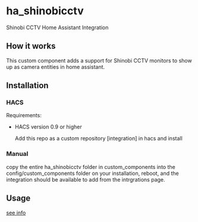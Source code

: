 # ha_shinobicctv

Shinobi CCTV Home Assistant Integration

## How it works

This custom component adds a support for Shinobi CCTV monitors to show up as camera entities in home assistant.

## Installation

### HACS

Requirements:

- HACS version 0.9 or higher

  Add this repo as a custom repository [integration] in hacs and install

### Manual

copy the entire ha_shinobicctv folder in custom_components into the config/custom_components folder on your installation, reboot, and the integration should be available to add from the intrgrations page.

## Usage

[see info](info.md)